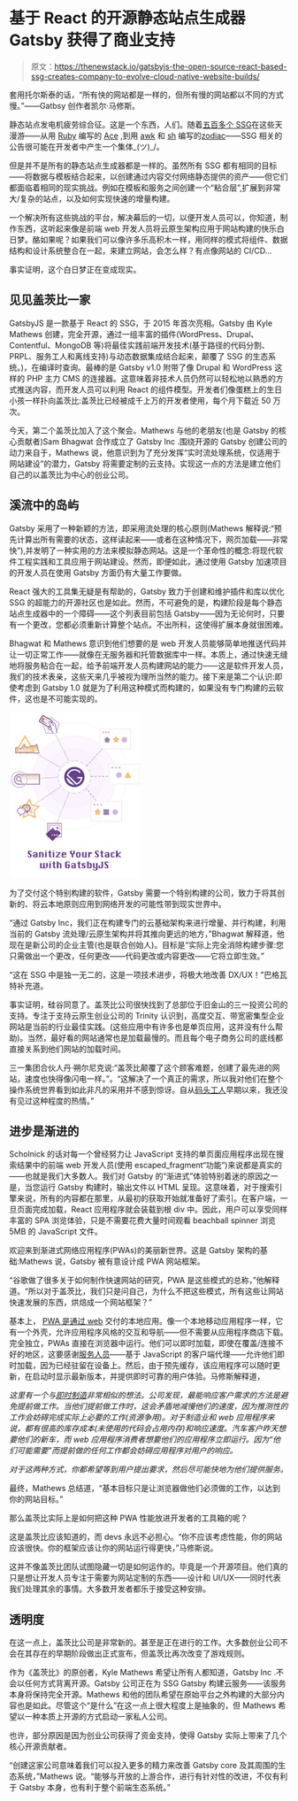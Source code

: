 # 基于 React 的开源静态站点生成器 Gatsby 获得了商业支持

> 原文：<https://thenewstack.io/gatsbyjs-the-open-source-react-based-ssg-creates-company-to-evolve-cloud-native-website-builds/>

套用托尔斯泰的话，“所有快的网站都是一样的，但所有慢的网站都以不同的方式慢。”——Gatbsy 创作者凯尔·马修斯。

静态站点发电机疲劳综合征。这是一个东西，人们。随着[五百多个 SSG](https://staticsitegenerators.net/)在这些天漫游——从用 [Ruby](https://www.ruby-lang.org/en/) 编写的 [Ace](https://github.com/botanicus/ace) ,到用 [awk](https://www.gnu.org/software/gawk/manual/gawk.html) 和 [sh](https://en.wikipedia.org/wiki/Shell_script) 编写的[zodiac](https://github.com/nuex/zodiac)——SSG 相关的公告很可能在开发者中产生一个集体\_(ツ)_/。

但是并不是所有的静态站点生成器都是一样的。虽然所有 SSG 都有相同的目标——将数据与模板结合起来，以创建通过内容交付网络静态提供的资产——但它们都面临着相同的现实挑战。例如在模板和服务之间创建一个“粘合层”,扩展到非常大/复杂的站点，以及如何实现快速的增量构建。

一个解决所有这些挑战的平台，解决幕后的一切，以便开发人员可以，你知道，制作东西，这听起来像是前端 web 开发人员将云原生架构应用于网站构建的快乐白日梦。酪如果呢？如果我们可以像许多乐高积木一样，用同样的模式将组件、数据结构和设计系统整合在一起，来建立网站，会怎么样？有点像网站的 CI/CD…

事实证明，这个白日梦正在变成现实。

## 见见盖茨比一家

GatsbyJS 是一款基于 React 的 SSG，于 2015 年首次亮相。Gatsby 由 Kyle Mathews 创建，完全开源，通过一组丰富的插件(WordPress、Drupal、Contentful、MongoDB 等)将最佳实践前端开发技术(基于路径的代码分割、PRPL、服务工人和离线支持)与动态数据集成结合起来，颠覆了 SSG 的生态系统。)，在编译时查询。最棒的是 Gatsby v1.0 附带了像 Drupal 和 WordPress 这样的 PHP 主力 CMS 的连接器。这意味着非技术人员仍然可以轻松地以熟悉的方式推送内容，而开发人员可以利用 React 的组件模型。开发者们像蛋糕上的生日小孩一样扑向盖茨比:盖茨比已经被成千上万的开发者使用，每个月下载近 50 万次。

今天，第二个盖茨比加入了这个聚会。Mathews 与他的老朋友(也是 Gatsby 的核心贡献者)Sam Bhagwat 合作成立了 Gatsby Inc .围绕开源的 Gatsby 创建公司的动力来自于，Mathews 说，他意识到为了充分发挥“实时流处理系统，仅适用于网站建设”的潜力，Gatsby 将需要定制的云支持。实现这一点的方法是建立他们自己的以盖茨比为中心的创业公司。

## 溪流中的岛屿

Gatsby 采用了一种新颖的方法，即采用流处理的核心原则(Mathews 解释说:“预先计算出所有需要的状态，这样读起来——或者在这种情况下，网页加载——非常快”),并发明了一种实用的方法来模拟静态网站。这是一个革命性的概念:将现代软件工程实践和工具应用于网站建设。然而，即便如此，通过使用 Gatsby 加速项目的开发人员在使用 Gatsby 方面仍有大量工作要做。

React 强大的工具集无疑是有帮助的，Gatsby 致力于创建和维护插件和库以优化 SSG 的超能力的开源社区也是如此。然而，不可避免的是，构建阶段是每个静态站点生成器中的一个障碍——这个列表目前包括 Gatsby——因为无论何时，只要有一个更改，您都必须重新计算整个站点。不出所料，这使得扩展本身就很困难。

Bhagwat 和 Mathews 意识到他们想要的是 web 开发人员能够简单地推送代码并让一切正常工作——就像在无服务器和托管数据库中一样。本质上，通过快速无缝地将服务粘合在一起，给予前端开发人员构建网站的能力——这是软件开发人员，我们的技术表亲，这些天来几乎被视为理所当然的能力。接下来是第二个认识:即使考虑到 Gatsby 1.0 就是为了利用这种模式而构建的，如果没有专门构建的云软件，这也是不可能实现的。

![](img/addd8c9623846d5e63f21b2673e7043b.png)

为了交付这个特别构建的软件，Gatsby 需要一个特别构建的公司，致力于将其创新的、将云本地原则应用到网络开发的可能性带到现实世界中。

“通过 Gatsby Inc，我们正在构建专门的云基础架构来进行增量、并行构建，利用当前的 Gatsby 流处理/云原生架构并将其推向更远的地方，”Bhagwat 解释道，他现在是新公司的企业主管(也是联合创始人)。目标是“实际上完全消除构建步骤:您只需做出一个更改，任何更改——代码更改或内容更改——它将立即生效。”

“这在 SSG 中是独一无二的，这是一项技术进步，将极大地改善 DX/UX！”巴格瓦特补充道。

事实证明，硅谷同意了。盖茨比公司很快找到了总部位于旧金山的三一投资公司的支持。专注于支持云原生创业公司的 Trinity 认识到，高度交互、带宽密集型企业网站是当前的行业最佳实践。(这些应用中有许多也是单页应用，这并没有什么帮助)。当然，最好看的网站通常也是加载最慢的。而且每个电子商务公司的底线都直接关系到他们网站的加载时间。

三一集团合伙人丹·朔尔尼克说:“盖茨比颠覆了这个顾客难题，创建了最先进的网站，速度也快得像闪电一样。”。“这解决了一个真正的需求，所以我对他们在整个操作系统世界看到如此非凡的采用并不感到惊讶。自从[码头工人](https://www.docker.com/)早期以来，我还没有见过这种程度的热情。”

## 进步是渐进的

Scholnick 的话对每一个曾经努力让 JavaScript 支持的单页面应用程序出现在搜索结果中的前端 web 开发人员(使用 escaped_fragment“功能”)来说都是真实的——也就是我们大多数人。我们对 Gatsby 的“渐进式”体验特别着迷的原因之一是，当您运行 Gatsby 构建时，输出文件以 HTML 呈现。这意味着，对于搜索引擎来说，所有的内容都在那里，从最初的获取开始就准备好了索引。在客户端，一旦页面完成加载，React 应用程序就会装载到根 div 中。因此，用户可以享受同样丰富的 SPA 浏览体验，只是不需要花费大量时间观看 beachball spinner 浏览 5MB 的 JavaScript 文件。

欢迎来到渐进式网络应用程序(PWAs)的美丽新世界。这是 Gatsby 架构的基础:Mathews 说，Gatsby 被有意设计成 PWA 网站框架。

“谷歌做了很多关于如何制作快速网站的研究，PWA 是这些模式的总称，”他解释道。“所以对于盖茨比，我们只是问自己，为什么不把这些模式，所有这些让网站快速发展的东西，烘焙成一个网站框架？”

基本上， [PWA 是通过 web](https://developers.google.com/web/progressive-web-apps/) 交付的本地应用。像一个本地移动应用程序一样，它有一个外壳，允许应用程序风格的交互和导航——但不需要从应用程序商店下载。完全独立，PWAs 直接在浏览器中运行。他们可以即时加载，即使在覆盖/连接不好的地区，这要感谢[服务人员](https://developers.google.com/web/fundamentals/getting-started/primers/service-workers)——基于 JavaScript 的客户端代理——允许他们即时加载，因为已经驻留在设备上。然后，由于预先缓存，该应用程序可以随时更新，在启动时显示最新版本，并提供即时可靠的用户体验。马修斯解释道，

*这里有一个与[即时制造](https://en.wikipedia.org/wiki/Just-in-time_manufacturing)非常相似的想法。公司发现，最能响应客户需求的方法是避免提前做工作。当他们提前做工作时，这会矛盾地减慢他们的速度，因为推测性的工作会妨碍完成实际上必要的工作(资源争用)。对于制造业和 web 应用程序来说，都有很高的库存成本(未使用的代码会占用内存)和响应速度。汽车客户昨天想要他们的新车，而 web 应用程序消费者想要他们的应用程序立即运行。因为“他们可能需要”而提前做的任何工作都会妨碍应用程序对用户的响应。*

*对于这两种方式，你都希望等到用户提出要求，然后尽可能快地为他们提供服务。*

最终，Mathews 总结道，“基本目标只是让浏览器做他们必须做的工作，以达到你的网站目标。”

那么盖茨比实际上是如何把这种 PWA 性能放进开发者的工具箱的呢？

这是盖茨比应该知道的，而 devs 永远不必担心。“你不应该考虑性能，你的网站应该很快。你的框架应该让你的网站运行得更快，”马修斯说。

这并不像盖茨比团队试图隐藏一切是如何运作的。毕竟是一个开源项目。他们真的只是想让开发人员专注于需要为网站定制的东西——设计和 UI/UX——同时代表我们处理其余的事情。大多数开发者都乐于接受这种安排。

## 透明度

在这一点上，盖茨比公司是非常新的。甚至是正在进行的工作。大多数创业公司不会在其存在的早期阶段做出正式宣布，但盖茨比再次改变了游戏规则。

作为《盖茨比》的原创者，Kyle Mathews 希望让所有人都知道，Gatsby Inc .不会以任何方式背离开源。Gatsby 公司正在为 SSG Gatsby 构建云服务——该服务本身将保持完全开源。Mathews 和他的团队希望在原始平台之外构建的大部分内容也是如此。尽管这个“是什么”在这一点上很大程度上是抽象的，但 Mathews 希望以一种本质上开源的方式启动一家私人公司。

也许，部分原因是因为创业公司获得了资金支持，使得 Gatsby 实际上带来了几个核心开源贡献者。

“创建这家公司意味着我们可以投入更多的精力来改善 Gatsby core 及其周围的生态系统，”Mathews 说。“能够与开放的上游合作，进行有针对性的改进，不仅有利于 Gatsby 本身，也有利于整个前端生态系统。”

<svg xmlns:xlink="http://www.w3.org/1999/xlink" viewBox="0 0 68 31" version="1.1"><title>Group</title> <desc>Created with Sketch.</desc></svg>